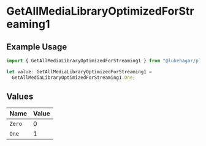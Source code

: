 # GetAllMediaLibraryOptimizedForStreaming1

## Example Usage

```typescript
import { GetAllMediaLibraryOptimizedForStreaming1 } from "@lukehagar/plexjs/sdk/models/operations";

let value: GetAllMediaLibraryOptimizedForStreaming1 =
  GetAllMediaLibraryOptimizedForStreaming1.One;
```

## Values

| Name   | Value  |
| ------ | ------ |
| `Zero` | 0      |
| `One`  | 1      |